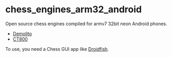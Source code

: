 # chess_engines_arm32_android
Open source chess engines compiled for armv7 32bit neon Android phones.
* [Demolito](Demolito_armv7.zip)
* [CT800](https://www.ct800.net/download/ct800-v1.45.zip)

To use, you need a Chess GUI app like [Droidfish](https://f-droid.org/en/packages/org.petero.droidfish/).
